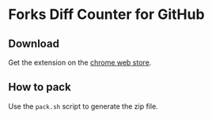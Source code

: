 # Forks Diff Counter for GitHub

## Download

Get the extension on the [chrome web store](https://chrome.google.com/webstore/detail/eencojgimolmahmdfpnfbcldppmlokfg).

## How to pack

Use the `pack.sh` script to generate the zip file.